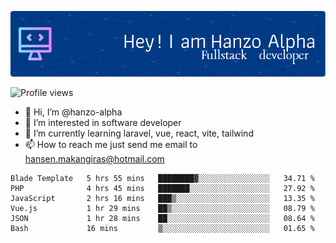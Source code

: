 ![Header](./github-header-image.png)

![Profile views](https://gpvc.arturio.dev/hanzo-alpha)

- 👋 Hi, I’m @hanzo-alpha
- 👀 I’m interested in software developer
- 🌱 I’m currently learning laravel, vue, react, vite, tailwind
- 📫 How to reach me just send me email to hansen.makangiras@hotmail.com 

<!---
hanzo-alpha/hanzo-alpha is a ✨ special ✨ repository because its `README.md` (this file) appears on your GitHub profile.
You can click the Preview link to take a look at your changes.
--->

<!--START_SECTION:waka-->

```text
Blade Template   5 hrs 55 mins   ████████▓░░░░░░░░░░░░░░░░   34.71 %
PHP              4 hrs 45 mins   ███████░░░░░░░░░░░░░░░░░░   27.92 %
JavaScript       2 hrs 16 mins   ███▒░░░░░░░░░░░░░░░░░░░░░   13.35 %
Vue.js           1 hr 29 mins    ██▒░░░░░░░░░░░░░░░░░░░░░░   08.79 %
JSON             1 hr 28 mins    ██░░░░░░░░░░░░░░░░░░░░░░░   08.64 %
Bash             16 mins         ▒░░░░░░░░░░░░░░░░░░░░░░░░   01.65 %
```

<!--END_SECTION:waka-->
